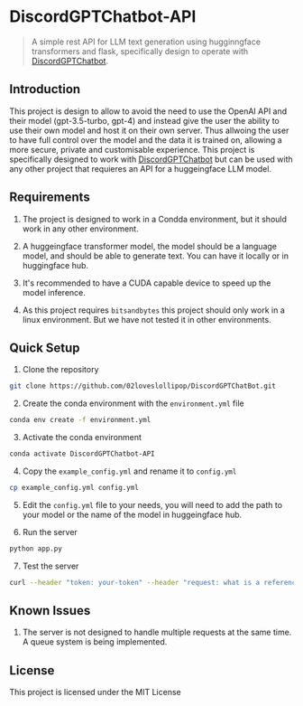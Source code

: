# DiscordGPTChatbot-API
> A simple rest API for LLM text generation using hugginngface transformers and flask, specifically design to operate with [DiscordGPTChatbot](https://github.com/02loveslollipop/DiscordGPTChatBot).

## Introduction
This project is design to allow to avoid the need to use the OpenAI API and their model (gpt-3.5-turbo, gpt-4) and instead give the user the ability to use their own model and host it on their own server. Thus allwoing the user to have full control over the model and the data it is trained on, allowing a more secure, private and customisable experience. This project is specifically designed to work with [DiscordGPTChatbot](https://github.com/02loveslollipop/DiscordGPTChatBot) but can be used with any other project that requieres an API for a huggeingface LLM model.

## Requirements

1. The project is designed to work in a Condda environment, but it should work in any other environment.

2. A huggeingface transformer model, the model should be a language model, and should be able to generate text. You can have it locally or in huggingface hub.

3. It's recommended to have a CUDA capable device to speed up the model inference.

4. As this project requires `bitsandbytes` this project should only work in a linux environment. But we have not tested it in other environments.

## Quick Setup

1. Clone the repository
```bash
git clone https://github.com/02loveslollipop/DiscordGPTChatBot.git
```

2. Create the conda environment with the `environment.yml` file
```bash
conda env create -f environment.yml
```

3. Activate the conda environment
```bash
conda activate DiscordGPTChatbot-API
```

4. Copy the `example_config.yml` and rename it to `config.yml`
```bash
cp example_config.yml config.yml
```

5. Edit the `config.yml` file to your needs, you will need to add the path to your model or the name of the model in huggeingface hub.

6. Run the server
```bash
python app.py
```

7. Test the server
```bash
curl --header "token: your-token" --header "request: what is a reference in object oriented programming??" http://your-host.domain:5000/generate
```

## Known Issues

1. The server is not designed to handle multiple requests at the same time. A queue system is being implemented.

## License

This project is licensed under the MIT License
